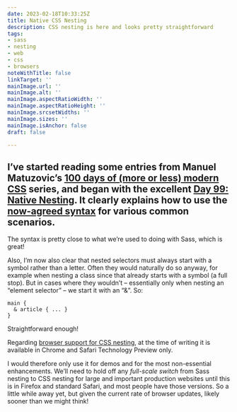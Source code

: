 ```yaml
---
date: 2023-02-18T10:33:25Z
title: Native CSS Nesting
description: CSS nesting is here and looks pretty straightforward
tags:
- sass
- nesting
- web
- css
- browsers
noteWithTitle: false
linkTarget: ''
mainImage.url: ''
mainImage.alt: ''
mainImage.aspectRatioWidth: ''
mainImage.aspectRatioHeight: ''
mainImage.srcsetWidths: ''
mainImage.sizes: ''
mainImage.isAnchor: false
draft: false

---
```

I’ve started reading some entries from Manuel Matuzovic’s [100 days of (more or less) modern CSS](https://www.matuzo.at/blog/2022/100-days-of-more-or-less-modern-css/) series, and began with the excellent [Day 99: Native Nesting](https://www.matuzo.at/blog/2023/100daysof-day99/). It clearly explains how to use the [now-agreed syntax](https://webkit.org/blog/13813/try-css-nesting-today-in-safari-technology-preview/) for various common scenarios.
---

The syntax is pretty close to what we’re used to doing with Sass, which is great! 

Also, I’m now also clear that nested selectors must always start with a symbol rather than a letter. Often they would naturally do so anyway, for example when nesting a class since that already starts with a symbol (a full stop). But in cases where they wouldn’t – essentially only when nesting an “element selector” – we start it with an “&”. So:

    main {
      & article { ... }
    }

Straightforward enough!

Regarding [browser support for CSS nesting](https://caniuse.com/css-nesting), at the time of writing it is available in Chrome and Safari Technology Preview only.

I would therefore only use it for demos and for the most non-essential enhancements. We’ll need to hold off any _full-scale switch_ from Sass nesting to CSS nesting for large and important production websites until this is in Firefox and standard Safari, and most people have those versions. So a little while away yet, but given the current rate of browser updates, likely sooner than we might think!
